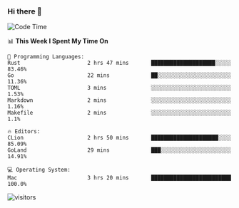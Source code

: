 ### Hi there 👋

<!--
**CrazyCollin/crazycollin** is a ✨ _special_ ✨ repository because its `README.md` (this file) appears on your GitHub profile.

Here are some ideas to get you started:

- 🔭 I’m currently working on ...
- 🌱 I’m currently learning ...
- 👯 I’m looking to collaborate on ...
- 🤔 I’m looking for help with ...
- 💬 Ask me about ...
- 📫 How to reach me: ...
- 😄 Pronouns: ...
- ⚡ Fun fact: ...
-->

<!--START_SECTION:waka-->
![Code Time](http://img.shields.io/badge/Code%20Time-5%20hrs%2023%20mins-blue)

📊 **This Week I Spent My Time On** 

```text
💬 Programming Languages: 
Rust                     2 hrs 47 mins       ████████████████████░░░░░   83.46% 
Go                       22 mins             ██░░░░░░░░░░░░░░░░░░░░░░░   11.36% 
TOML                     3 mins              ░░░░░░░░░░░░░░░░░░░░░░░░░   1.53% 
Markdown                 2 mins              ░░░░░░░░░░░░░░░░░░░░░░░░░   1.16% 
Makefile                 2 mins              ░░░░░░░░░░░░░░░░░░░░░░░░░   1.1%

🔥 Editors: 
CLion                    2 hrs 50 mins       █████████████████████░░░░   85.09% 
GoLand                   29 mins             ███░░░░░░░░░░░░░░░░░░░░░░   14.91%

💻 Operating System: 
Mac                      3 hrs 20 mins       █████████████████████████   100.0%

```


<!--END_SECTION:waka-->


![visitors](https://visitor-badge.glitch.me/badge?page_id=crazycollin.crazycollin&left_color=green&right_color=red)
